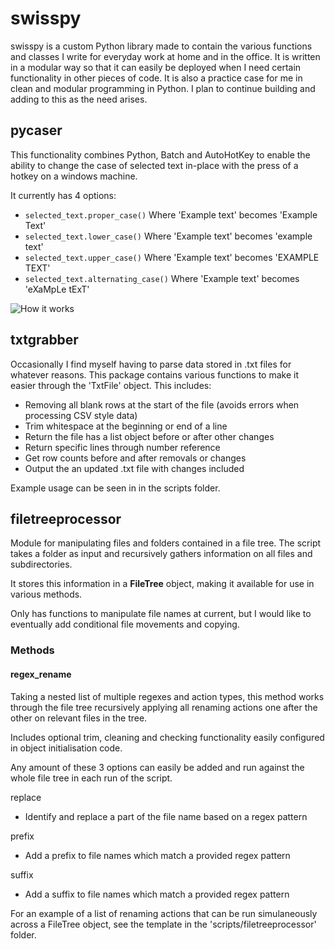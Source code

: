 # swisspy

swisspy is a custom Python library made to contain the various functions and classes I write for everyday work at home and in the office. It is written in a modular way so that it can easily be deployed when I need certain functionality in other pieces of code. It is also a practice case for me in clean and modular programming in Python. I plan to continue building and adding to this as the need arises.

## pycaser

This functionality combines Python, Batch and AutoHotKey to enable the ability to change the case of selected text in-place with the press of a hotkey on a windows machine.

It currently has 4 options:

- `selected_text.proper_case()` Where 'Example text' becomes 'Example Text'
- `selected_text.lower_case()` Where 'Example text' becomes 'example text'
- `selected_text.upper_case()` Where 'Example text' becomes 'EXAMPLE TEXT'
- `selected_text.alternating_case()` Where 'Example text' becomes 'eXaMpLe tExT'

![How it works](https://i.imgur.com/91Llxy3.gif)


## txtgrabber

Occasionally I find myself having to parse data stored in .txt files for whatever reasons. This package contains various functions to make it easier through the 'TxtFile' object. This includes:

- Removing all blank rows at the start of the file (avoids errors when processing CSV style data)
- Trim whitespace at the beginning or end of a line
- Return the file has a list object before or after other changes
- Return specific lines through number reference
- Get row counts before and after removals or changes
- Output the an updated .txt file with changes included

Example usage can be seen in in the scripts folder.


## filetreeprocessor

Module for manipulating files and folders contained in a file tree. The script takes a folder as input and recursively gathers information on all files and subdirectories.

It stores this information in a **FileTree** object, making it available for use in various methods.

Only has functions to manipulate file names at current, but I would like to eventually add conditional file movements and copying.

### Methods

#### regex_rename

Taking a nested list of multiple regexes and action types, this method works through the file tree recursively applying all renaming actions one after the other on relevant files in the tree.

Includes optional trim, cleaning and checking functionality easily configured in object initialisation code.

Any amount of these 3 options can easily be added and run against the whole file tree in each run of the script.
    
replace
- Identify and replace a part of the file name based on a regex pattern

prefix
- Add a prefix to file names which match a provided regex pattern
    
suffix
- Add a suffix to file names which match a provided regex pattern

For an example of a list of renaming actions that can be run simulaneously across a FileTree object, see the template in the 'scripts/filetreeprocessor' folder.